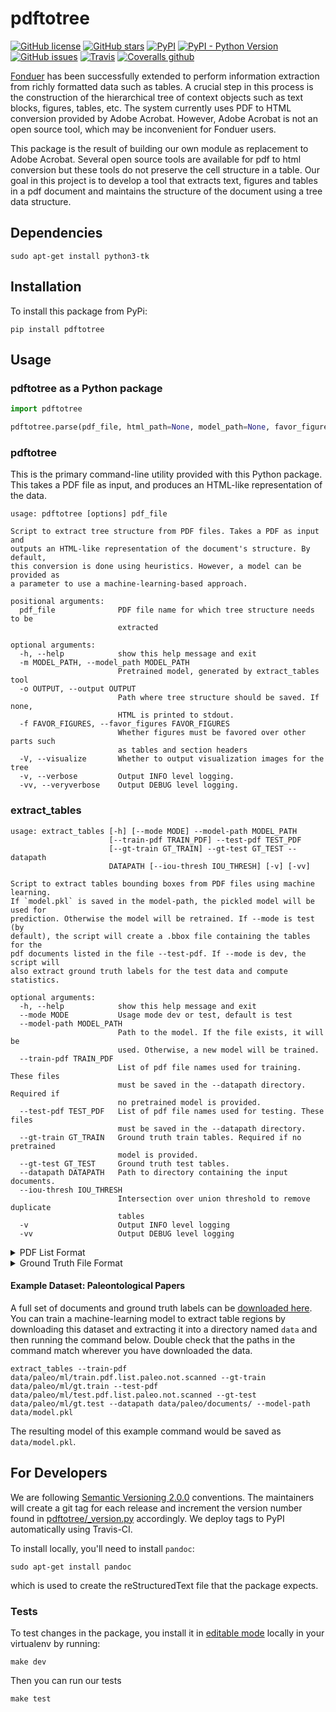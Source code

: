 # pdftotree

[![GitHub license](https://img.shields.io/github/license/HazyResearch/pdftotree.svg)](https://github.com/HazyResearch/pdftotree/blob/master/LICENSE)
[![GitHub stars](https://img.shields.io/github/stars/HazyResearch/pdftotree.svg)](https://github.com/HazyResearch/pdftotree/stargazers)
[![PyPI](https://img.shields.io/pypi/v/pdftotree.svg)](https://pypi.python.org/pypi/pdftotree)
[![PyPI - Python Version](https://img.shields.io/pypi/pyversions/pdftotree.svg)](https://pypi.python.org/pypi/pdftotree)
[![GitHub issues](https://img.shields.io/github/issues/HazyResearch/pdftotree.svg)](https://github.com/HazyResearch/pdftotree/projects/2)
[![Travis](https://img.shields.io/travis/HazyResearch/pdftotree.svg)](https://travis-ci.org/HazyResearch/pdftotree)
[![Coveralls github](https://img.shields.io/coveralls/github/HazyResearch/pdftotree.svg)](https://coveralls.io/github/HazyResearch/pdftotree)

[Fonduer](https://hazyresearch.github.io/snorkel/blog/fonduer.html) has been
successfully extended to perform information extraction from richly formatted
data such as tables. A crucial step in this process is the construction of the
hierarchical tree of context objects such as text blocks, figures, tables, etc.
The system currently uses PDF to HTML conversion provided by Adobe Acrobat.
However, Adobe Acrobat is not an open source tool, which may be inconvenient
for Fonduer users.

This package is the result of building our own module as replacement to Adobe
Acrobat. Several open source tools are available for pdf to html conversion but
these tools do not preserve the cell structure in a table. Our goal in this
project is to develop a tool that extracts text, figures and tables in a pdf
document and maintains the structure of the document using a tree data
structure.

## Dependencies

```
sudo apt-get install python3-tk
```

## Installation

To install this package from PyPi:

```
pip install pdftotree
```

## Usage

### pdftotree as a Python package

```py
import pdftotree

pdftotree.parse(pdf_file, html_path=None, model_path=None, favor_figures=True, visualize=False):
```

### pdftotree

This is the primary command-line utility provided with this Python package.
This takes a PDF file as input, and produces an HTML-like representation of the
data.

```
usage: pdftotree [options] pdf_file

Script to extract tree structure from PDF files. Takes a PDF as input and
outputs an HTML-like representation of the document's structure. By default,
this conversion is done using heuristics. However, a model can be provided as
a parameter to use a machine-learning-based approach.

positional arguments:
  pdf_file              PDF file name for which tree structure needs to be
                        extracted

optional arguments:
  -h, --help            show this help message and exit
  -m MODEL_PATH, --model_path MODEL_PATH
                        Pretrained model, generated by extract_tables tool
  -o OUTPUT, --output OUTPUT
                        Path where tree structure should be saved. If none,
                        HTML is printed to stdout.
  -f FAVOR_FIGURES, --favor_figures FAVOR_FIGURES
                        Whether figures must be favored over other parts such
                        as tables and section headers
  -V, --visualize       Whether to output visualization images for the tree
  -v, --verbose         Output INFO level logging.
  -vv, --veryverbose    Output DEBUG level logging.
```

### extract_tables

```
usage: extract_tables [-h] [--mode MODE] --model-path MODEL_PATH
                      [--train-pdf TRAIN_PDF] --test-pdf TEST_PDF
                      [--gt-train GT_TRAIN] --gt-test GT_TEST --datapath
                      DATAPATH [--iou-thresh IOU_THRESH] [-v] [-vv]

Script to extract tables bounding boxes from PDF files using machine learning.
If `model.pkl` is saved in the model-path, the pickled model will be used for
prediction. Otherwise the model will be retrained. If --mode is test (by
default), the script will create a .bbox file containing the tables for the
pdf documents listed in the file --test-pdf. If --mode is dev, the script will
also extract ground truth labels for the test data and compute statistics.

optional arguments:
  -h, --help            show this help message and exit
  --mode MODE           Usage mode dev or test, default is test
  --model-path MODEL_PATH
                        Path to the model. If the file exists, it will be
                        used. Otherwise, a new model will be trained.
  --train-pdf TRAIN_PDF
                        List of pdf file names used for training. These files
                        must be saved in the --datapath directory. Required if
                        no pretrained model is provided.
  --test-pdf TEST_PDF   List of pdf file names used for testing. These files
                        must be saved in the --datapath directory.
  --gt-train GT_TRAIN   Ground truth train tables. Required if no pretrained
                        model is provided.
  --gt-test GT_TEST     Ground truth test tables.
  --datapath DATAPATH   Path to directory containing the input documents.
  --iou-thresh IOU_THRESH
                        Intersection over union threshold to remove duplicate
                        tables
  -v                    Output INFO level logging
  -vv                   Output DEBUG level logging
```

<details><summary>PDF List Format</summary><br>

The list of PDFs are simply a single filename on each line. For example:

```
1-s2.0-S000925411100369X-main.pdf
1-s2.0-S0009254115301030-main.pdf
1-s2.0-S0012821X12005717-main.pdf
1-s2.0-S0012821X15007487-main.pdf
1-s2.0-S0016699515000601-main.pdf
```

</details>

<details><summary>Ground Truth File Format</summary><br>

The ground truth is formatted to mirror the PDF List. That is, the first line
of the ground truth file provides the labels for the first document in
corresponding PDF list. Labels take the form of semicolon-separated tuples
containing the values `(page_num, page_width, page_height, top, left, bottom, right)`. For example:

```
(10, 696, 951, 634, 366, 832, 653);(14, 696, 951, 720, 62, 819, 654);(4, 696, 951, 152, 66, 813, 654);(7, 696, 951, 415, 57, 833, 647);(8, 696, 951, 163, 370, 563, 652)
(11, 713, 951, 97, 47, 204, 676);(11, 713, 951, 261, 45, 357, 673);(3, 713, 951, 110, 44, 355, 676);(8, 713, 951, 763, 55, 903, 687)
(5, 672, 951, 88, 57, 203, 578);(5, 672, 951, 593, 60, 696, 579)
(5, 718, 951, 131, 382, 403, 677)
(13, 713, 951, 119, 56, 175, 364);(13, 713, 951, 844, 57, 902, 363);(14, 713, 951, 109, 365, 164, 671);(8, 713, 951, 663, 46, 890, 672)
```

One method to label these tables is to use
[DocumentAnnotation](https://github.com/payalbajaj/DocumentAnnotation), which
allows you to select table regions in your web browser and produces the
bounding box file.

</details>

#### Example Dataset: Paleontological Papers

A full set of documents and ground truth labels can be
[downloaded here](http://i.stanford.edu/hazy/share/fonduer/pdftotree_paleo.tar.gz).
You can train a machine-learning model to extract table regions by downloading
this dataset and extracting it into a directory named `data` and then running the
command below. Double check that the paths in the command match wherever you
have downloaded the data.

```
extract_tables --train-pdf data/paleo/ml/train.pdf.list.paleo.not.scanned --gt-train data/paleo/ml/gt.train --test-pdf data/paleo/ml/test.pdf.list.paleo.not.scanned --gt-test data/paleo/ml/gt.test --datapath data/paleo/documents/ --model-path data/model.pkl
```

The resulting model of this example command would be saved as `data/model.pkl`.

## For Developers

We are following [Semantic Versioning 2.0.0](https://semver.org/) conventions.
The maintainers will create a git tag for each release and increment the
version number found in
[pdftotree/\_version.py](https://github.com/HazyResearch/pdftotree/blob/master/pdftotree/_version.py)
accordingly. We deploy tags to PyPI automatically using Travis-CI.

To install locally, you'll need to install `pandoc`:

```
sudo apt-get install pandoc
```
which is used to create the reStructuredText file that the package expects.

### Tests

To test changes in the package, you install it in [editable
mode](https://packaging.python.org/tutorials/distributing-packages/#working-in-development-mode)
locally in your virtualenv by running:

```
make dev
```

Then you can run our tests

```
make test
```
